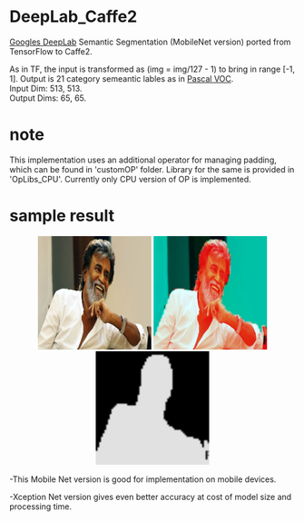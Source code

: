 # DeepLab_Caffe2
[Googles DeepLab](https://github.com/tensorflow/models/tree/master/research/deeplab) Semantic Segmentation (MobileNet version) ported from TensorFlow to Caffe2.  


As in TF, the input is transformed as (img = img/127 - 1) to bring in range [-1, 1]. 
Output is 21 category semeantic lables as in [Pascal VOC](https://github.com/NVIDIA/DIGITS/blob/master/examples/semantic-segmentation/pascal-voc-classes.txt).  
Input Dim: 513, 513.  
Output Dims: 65, 65.  



# note
This implementation uses an additional operator for managing padding, which can be found in 'customOP' folder. Library for the same is provided in 'OpLibs_CPU'. 
Currently only CPU version of OP is implemented.

# sample result
<p align="center">
  <img src="SampleOutput/img.jpg" width="200" />
  <img src="SampleOutput/visualize.jpg" width="200"/>
  <img src="SampleOutput/lable.jpg" width="200"/>
</p>
-This Mobile Net version is good for implementation on mobile devices.  

-Xception Net version gives even better accuracy at cost of model size and processing time.  
